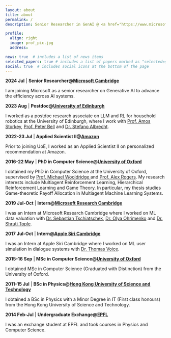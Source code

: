 ```yaml
---
layout: about
title: about
permalink: /
description: Senior Researcher in GenAI @ <a href="https://www.microsoft.com/en-us/research/lab/microsoft-research-cambridge/">Microsoft Cambridge </a>

profile:
  align: right
  image: prof_pic.jpg
  address:

news: true  # includes a list of news items
selected_papers: true # includes a list of papers marked as "selected={true}"
social: true  # includes social icons at the bottom of the page
---
```



**2024 Jul** \| **Senior Researcher@<a href="https://www.microsoft.com/en-us/research/lab/microsoft-research-cambridge/">Microsoft Cambridge</a>**

I am joining Microsoft as a senior researcher on Generative AI to advance the efficiency across AI systems.


**2023 Aug** \| **Postdoc@<a href="https://www.ed.ac.uk/informatics">University of Edinburgh</a>**

I worked as a postdoc research associate on LLM and RL for household robotics at the University of Edinburgh, where I work with <a href="https://homepages.inf.ed.ac.uk/amos/">Prof. Amos Storkey</a>, <a href="https://homepages.inf.ed.ac.uk/pbell1/">Prof. Peter Bell</a> and <a href="https://agents.inf.ed.ac.uk/stefano-albrecht/">Dr. Stefano Albrecht</a>.

**2022-23 Jul**  \| **Applied Scientist II@<a href="https://www.amazon.jobs/en/locations/edinburgh-scotland">Amazon</a>**

Prior to joining UoE, I worked as an Applied Scientist II on personalized recommendation at Amazon.

**2016-22 May**  \| **PhD in Computer Science@<a href="https://www.cs.ox.ac.uk/">University of Oxford</a>**

I obtained my PhD in Computer Science at the University of Oxford, supervised by <a href="https://www.cs.ox.ac.uk/people/michael.wooldridge/">Prof. Michael Wooldridge </a> and <a href="https://www.cs.ox.ac.uk/people/alex.rogers/">Prof. Alex Rogers</a>. My research interests include Multiagent Reinforcement Learning, Hierarchical Reinforcement Learning and Game Theory. In particular, my thesis studies Game-theoretic Payoff Allocation in Multiagent Machine Learning Systems.

**2019 Jul-Oct** \|  **Intern@<a href="https://www.microsoft.com/en-us/research/lab/microsoft-research-cambridge/">Microsoft Research Cambridge</a>**

I was an Intern at Microsoft Research Cambridge where I worked on ML data valuation with <a href="https://www.tschiatschek.net/">Dr. Sebastian Tschiatschek</a>, <a href="https://oohrimenko.github.io/">Dr. Olya Ohrimenko</a> and <a href="https://www.microsoft.com/en-us/research/people/shtople/">Dr. Shruti Tople</a>. 

**2017 Jul-Oct** \|  **Intern@<a href="https://www.apple.com/uk/siri/">Apple Siri Cambridge</a>**

I was an Intern at Apple Siri Cambridge where I worked on ML user simulation in dialogue systems with <a href="https://www.linkedin.com/in/thomas-voice-a67b9ab9/">Dr. Thomas Voice</a>.

**2015-16 Sep** \|  **MSc in Computer Science@<a href="https://www.cs.ox.ac.uk/">University of Oxford</a>**

I obtained MSc in Computer Science (Graduated with Distinction) from the University of Oxford. 

**2011-15 Jul** \|  **BSc in Physics@<a href="https://hkust.edu.hk/">Hong Kong University of Science and Technology</a>**

I obtained a BSc in Physics with a Minor Degree in IT (First class honours) from the Hong Kong University of Science and Technology. 

**2014 Feb-Jul** \|  **Undergraduate Exchange@<a href="https://www.epfl.ch/en/">EPFL</a>**

I was an exchange student at EPFL and took courses in Physics and Computer Science.
